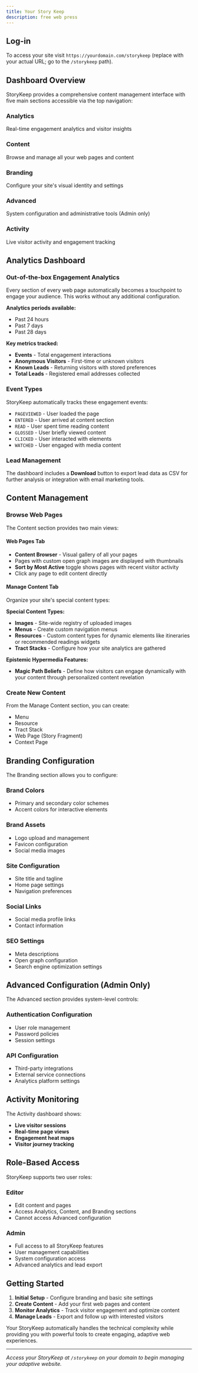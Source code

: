 ```yaml
---
title: Your Story Keep
description: free web press
---
```


## Log-in

To access your site visit `https://yourdomain.com/storykeep` (replace with your actual URL; go to the `/storykeep` path).

## Dashboard Overview

StoryKeep provides a comprehensive content management interface with five main sections accessible via the top navigation:

### Analytics

Real-time engagement analytics and visitor insights

### Content

Browse and manage all your web pages and content

### Branding

Configure your site's visual identity and settings

### Advanced

System configuration and administrative tools (Admin only)

### Activity

Live visitor activity and engagement tracking

## Analytics Dashboard

### Out-of-the-box Engagement Analytics

Every section of every web page automatically becomes a touchpoint to engage your audience. This works without any additional configuration.

**Analytics periods available:**

- Past 24 hours
- Past 7 days
- Past 28 days

**Key metrics tracked:**

- **Events** - Total engagement interactions
- **Anonymous Visitors** - First-time or unknown visitors
- **Known Leads** - Returning visitors with stored preferences
- **Total Leads** - Registered email addresses collected

### Event Types

StoryKeep automatically tracks these engagement events:

- `PAGEVIEWED` - User loaded the page
- `ENTERED` - User arrived at content section
- `READ` - User spent time reading content
- `GLOSSED` - User briefly viewed content
- `CLICKED` - User interacted with elements
- `WATCHED` - User engaged with media content

### Lead Management

The dashboard includes a **Download** button to export lead data as CSV for further analysis or integration with email marketing tools.

## Content Management

### Browse Web Pages

The Content section provides two main views:

#### Web Pages Tab

- **Content Browser** - Visual gallery of all your pages
- Pages with custom open graph images are displayed with thumbnails
- **Sort by Most Active** toggle shows pages with recent visitor activity
- Click any page to edit content directly

#### Manage Content Tab

Organize your site's special content types:

**Special Content Types:**

- **Images** - Site-wide registry of uploaded images
- **Menus** - Create custom navigation menus
- **Resources** - Custom content types for dynamic elements like itineraries or recommended readings widgets
- **Tract Stacks** - Configure how your site analytics are gathered

**Epistemic Hypermedia Features:**

- **Magic Path Beliefs** - Define how visitors can engage dynamically with your content through personalized content revelation

### Create New Content

From the Manage Content section, you can create:

- Menu
- Resource
- Tract Stack
- Web Page (Story Fragment)
- Context Page

## Branding Configuration

The Branding section allows you to configure:

### Brand Colors

- Primary and secondary color schemes
- Accent colors for interactive elements

### Brand Assets

- Logo upload and management
- Favicon configuration
- Social media images

### Site Configuration

- Site title and tagline
- Home page settings
- Navigation preferences

### Social Links

- Social media profile links
- Contact information

### SEO Settings

- Meta descriptions
- Open graph configuration
- Search engine optimization settings

## Advanced Configuration (Admin Only)

The Advanced section provides system-level controls:

### Authentication Configuration

- User role management
- Password policies
- Session settings

### API Configuration

- Third-party integrations
- External service connections
- Analytics platform settings

## Activity Monitoring

The Activity dashboard shows:

- **Live visitor sessions**
- **Real-time page views**
- **Engagement heat maps**
- **Visitor journey tracking**

## Role-Based Access

StoryKeep supports two user roles:

### Editor

- Edit content and pages
- Access Analytics, Content, and Branding sections
- Cannot access Advanced configuration

### Admin

- Full access to all StoryKeep features
- User management capabilities
- System configuration access
- Advanced analytics and lead export

## Getting Started

1. **Initial Setup** - Configure branding and basic site settings
2. **Create Content** - Add your first web pages and content
3. **Monitor Analytics** - Track visitor engagement and optimize content
4. **Manage Leads** - Export and follow up with interested visitors

Your StoryKeep automatically handles the technical complexity while providing you with powerful tools to create engaging, adaptive web experiences.

---

_Access your StoryKeep at `/storykeep` on your domain to begin managing your adaptive website._
